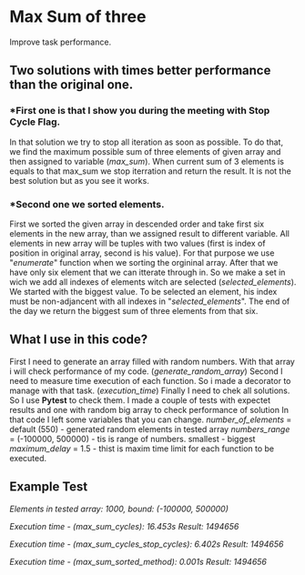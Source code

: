 # Max Sum of three
Improve task performance.

## Two solutions with times better performance than the original one.
### *First one is that I show you during the meeting with Stop Cycle Flag.
In that solution we try to stop all iteration as soon as possible. 
To do that, we find the maximum possible sum of three elements of given array and then assigned to variable (_max_sum_). When current sum of 3 elements is equals to that max_sum we stop iterration and  return the result. It is not the best solution but as you see it works.
       
### *Second one we sorted elements.
   First we sorted the given array in descended order and take first six elements in the new array, than we assigned result to different variable. All elements in new array will be tuples with two values (first is index of position in original array, second is his value). For that purpose we use "_enumerate_" function when we sorting the orgininal array.
   After that we have only six element that we can itterate through in. So we make a set in wich we add all indexes of elements witch are selected (_selected_elements_). We started with the biggest value. To be selected an element, his index must be non-adjancent with all indexes in "_selected_elements_". The end of the day we return the biggest sum of three elements from that six.

## What I use in this code?
  First I need to generate an array filled with random numbers.  With that array i will check performance of my code. (_generate_random_array_)
  Second I need to measure time execution of each function. So i made a decorator to manage with that task. (_execution_time_)
  Finally I need to chek all solutions. So I use **Pytest** to check them. I made a couple of tests with expectet results and one with random big array to check performance of solution
  In that code I left some variables that you can change.
      _number_of_elements_ = default (550) - generated random elements in tested array
      _numbers_range_ = (-100000, 500000) - tis is range of numbers. smallest - biggest
      _maximum_delay_ = 1.5 - thist is maxim time limit for each function to be executed.

## **Example Test**

_Elements in tested array: 1000, bound: (-100000, 500000)_

_Execution time - (max_sum_cycles): 16.453s_
_Result: 1494656_

_Execution time - (max_sum_cycles_stop_cycles): 6.402s_
_Result: 1494656_

_Execution time - (max_sum_sorted_method): 0.001s_
_Result: 1494656_
